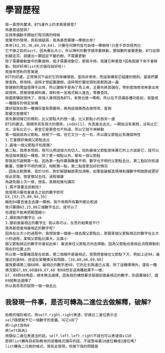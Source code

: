 學習歷程
====
    我一直想先釐清，BTS運作上的本質是甚麼?
    為甚麼這麼說?
    在我準備動手開始打程式碼的時候
    我驚奇的發現，我有個疑惑，我為甚麼要建一棵樹出來?
    本來[63,35,36,84,59,64]，只要任何陣列皆可自成一棵樹呀!只差千奇百怪而已
    它不像之前的sort，因為要比大小，所以陣列的數字順序要移動，整個數列會要更動，BTS從頭到腳走完，就建出一顆固定不變的樹，不需要更動
    除了需要變動當中的數值時，我才需要改動它，那我平時，我建它幹甚麼?因為我接下來不會移動，我好好用list形式儲存就好啦!!
    我後來想到的答案是
    BST的好處，正常情況下由於它的架構導致，查找非常快，而這架構有它組建的規則。當我們要做查詢、修改時，這時才想起要建樹，這時等於要從頭到尾都跑過一遍
    那建樹的實益發揮不出來，所以建樹不是為了馬上用，主要先將其儲存，等到查詢修改再拿出來就很快，感覺很像資料庫，資料依一定格式輸入進去，等要查找，
    按圖索驥就很快了，我個人覺得因為BTS，本質也是一棵樹，所以在不具備各種功能前，就當成一種儲存的特定架構
    建好就放在那一種儲存當有需要時，再用這個東西去做修改、查詢
    那要怎麼建呢?
    首先要認識它的規則，比父節點大的放一邊，比父節點小的放另一邊
    BTS的建法，跟順序具有很大的關係，index[1]，先丟進去去比，一開始沒有東西，沒有比它大，沒有比它小，甚至它是甚麼也不知道，所以它就不用移動
    第一個就成為父節點，檢視下一個，但它又分一左一右，所以跟父節點比有幾個特性
    1.它會跟好幾個父節點去比
    2.最後一個父節點不知是誰?
    第二點，我原本想說，我可以用這個方向切入，找到最後父節點意味著它的上方就是它，就可以用這個來建起一棵樹，除了第一個點以外，都有一個父節點
    那我就可避開第一點，因為第一點你要跟數量不明、數字也不明的父節點去比，第二點試你知道數量，但數字不明的情況，相較第一點，第二點是更加好的情況
    ，因為比較簡單，易於分析，對於解題輪廓更加清晰，如果能破解其規律和讓數字明朗那就更好
    按此思路，我曾嘗試去找，過程複雜
    為避免跟上次一樣，很長，我簡短幾句講完
    1.需不需要全部都找?
    我發現只要找會進去之前的數字即可
    EX.[63,25,88,94,35]
    輪到94要丟進去去建一棵樹，我不用將所有數列都比較過
    我只要跟63,25,88三個數字去比，就可以了
    但還能不能再把範圍縮小
    2.跟前面的數字比 ok
    3.跟前面最相近的數字比 我以為可以，反思的結果是不行
    我為甚麼會用最相近的數字呢?
    因為在比大小的過程中，我想說會一個接一個去跟父節點比，那跟某個父節點相近的數字在比大小的過程，某個父節點比誰大，比誰小
    跟父節點相近的數字亦會如此嘛! 會逐漸往父節點方向去移動，因為父節點也是按此流程移動到現在的位置上的
    所以第一個要確認是在前面，第二個條件是最相近，我預想會接在父節點下方，例如上述94，最接近的是88，但這在某種情況有問題，[34,68,66,69,68]
    當我要填第二個68時，最相近的數字是68，它的左右兩邊已占滿，除了這種情塊外，還有一種情況是67,69,68或69,67,68 對68而言這兩種結果不一樣，
    67、69對68等距，根本無法選擇，因為我的構想要求是跟前面最相近的數字，到底要接67、還69就無法選擇了
    所以我乖乖的就照一個一個去比
 我發現一件事，是否可轉為二進位去做解釋，破解?
 ------
    助教的儲存格式，用self.right.right表達，好接近二進位表示法
    self隨便賦予它一個數字的意義，叫它x好了
    將right設為0
    將left設為1
    用類似二進位表達法的話，self.left.left.right不就也可以表達成x110
    那將list轉為目前助教用的這種格式儲存的話，不就意味著10進位轉成2進位嗎?
    list轉為二元樹的格式，我有此發現，但接下我的問題是
 
    
    
    
